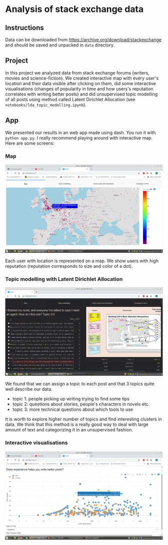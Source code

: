 # Analysis of stack exchange data

## Instructions
Data can be downloaded from https://archive.org/download/stackexchange and should be saved and unpacked in `data` directory.

## Project
In this project we analyzed data from stack exchange forums (writers, movies and science-fiction). We created interactive map with every user's location and their data visible after clicking on them, did some interactive visualisations (changes of popularity in time and how users's reputation correlates with writing better posts) and did unsupervised topic modelling of all posts using method called Latent Dirichlet Allocation (see `notebooks/lda_topic_modelling.ipynb`).

## App
We presented our results in an web app made using dash. You run it with `python app.py`. I really recommend playing around with interactive map. Here are some screens:

### Map

![](images/interactive_map.png)

Each user with location is represented on a map. We show users with high reputation (reputation corresponds to size and color of a dot). 

### Topic modelling with Latent Dirichlet Allocation

![](images/topic_modelling.png)

We found that we can assign a topic to each post and that 3 topics quite well describe our data.
* topic 1: people picking up writing trying to find some tips
* topic 2: questions about stories, people's characters in novels etc.
* topic 3: more technical questions about which tools to use

It is worth to explore higher number of topics and find interesting clusters in data. We think that this method is a really good way to deal with large amount of text and categorizing it in an unsupervised fashion.

### Interactive visualisations

![](images/interactive_plot.png)
